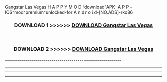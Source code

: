  Gangstar Las Vegas  H A P P Y M O D ^download^APK- A P P -IOS^mod^premium^unlocked-for A n d r o i d-[NO.ADS]-rko86



<div align="center">

<h3>DOWNLOAD 1 >>>>>> <a href="https://en-mod.web.app/?en= Gangstar Las Vegas ">DOWNLOAD Gangstar Las Vegas  </a></h3><br>

<h3>DOWNLOAD 2 >>>>>> <a href="https://en-mod.web.app/?en= Gangstar Las Vegas ">DOWNLOAD Gangstar Las Vegas  </a></h3>

</div>
----------------------------------------------------------

----------------------------------------------------------

----------------------------------------------------------

----------------------------------------------------------



